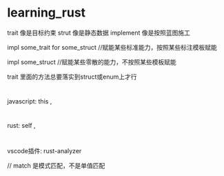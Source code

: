 # learning_rust

trait 像是目标约束
strut 像是静态数据
implement 像是按照蓝图施工

impl some_trait for some_struct  //赋能某些标准能力，按照某些标注模板赋能

impl some_struct  //赋能某些零散的能力，不按照某些模板赋能

trait 里面的方法总要落实到struct或enum上才行

#
javascript: this , 
#
rust: self , 
#
vscode插件: rust-analyzer

//
match 是模式匹配，不是单值匹配
